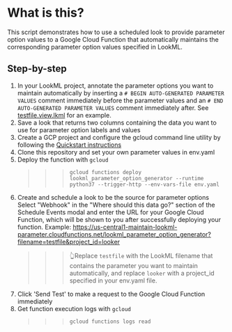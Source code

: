 # What is this?
This script demonstrates how to use a scheduled look to provide parameter option values to a Google Cloud Function that automatically maintains the corresponding parameter option values specified in LookML.

## Step-by-step
1. In your LookML project, annotate the parameter options you want to maintain automatically by inserting a `# BEGIN AUTO-GENERATED PARAMETER VALUES` comment immediately before the parameter values and an `# END AUTO-GENERATED PARAMETER VALUES` comment immediately after. See [testfile.view.lkml](/testfile.view.lkml) for an example.
2. Save a look that returns two columns containing the data you want to use for parameter option labels and values
3. Create a GCP project and configure the gcloud command line utility by following the [Quickstart instructions](https://cloud.google.com/functions/docs/quickstart) 
4. Clone this repository and set your own parameter values in env.yaml
5. Deploy the function with `gcloud`
    >>> `gcloud functions deploy lookml_parameter_option_generator --runtime python37 --trigger-http --env-vars-file env.yaml`
6. Create and schedule a look to be the source for parameter options
Select "Webhook" in the "Where should this data go?" section of the Schedule Events modal and enter the URL for your Google Cloud Function, which will be shown to you after successfully deploying your function. Example: https://us-central1-maintain-lookml-parameter.cloudfunctions.net/lookml_parameter_option_generator?filename=testfile&project_id=looker
    >>> 👆Replace `testfile` with the LookML filename that contains the parameter you want to maintain automatically, and replace `looker` with a project_id specified in your env.yaml file.
7. Click 'Send Test' to make a request to the Google Cloud Function immediately
8. Get function execution logs with `gcloud`
    >>> `gcloud functions logs read`
